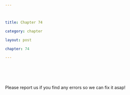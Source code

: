 ```yaml
---



title: Chapter 74

category: chapter

layout: post

chapter: 74 

---
```




<br><br><br><br>
Please report us if you find any errors so we can fix it asap!